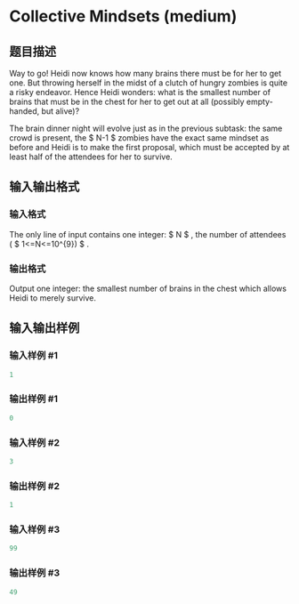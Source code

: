 # Collective Mindsets (medium)

## 题目描述

Way to go! Heidi now knows how many brains there must be for her to get one. But throwing herself in the midst of a clutch of hungry zombies is quite a risky endeavor. Hence Heidi wonders: what is the smallest number of brains that must be in the chest for her to get out at all (possibly empty-handed, but alive)?

The brain dinner night will evolve just as in the previous subtask: the same crowd is present, the $ N-1 $ zombies have the exact same mindset as before and Heidi is to make the first proposal, which must be accepted by at least half of the attendees for her to survive.

## 输入输出格式

### 输入格式

The only line of input contains one integer: $ N $ , the number of attendees ( $ 1<=N<=10^{9}) $ .

### 输出格式

Output one integer: the smallest number of brains in the chest which allows Heidi to merely survive.

## 输入输出样例

### 输入样例 #1

```cpp
1

```
### 输出样例 #1

```cpp
0

```
### 输入样例 #2

```cpp
3

```
### 输出样例 #2

```cpp
1

```
### 输入样例 #3

```cpp
99

```
### 输出样例 #3

```cpp
49

```
